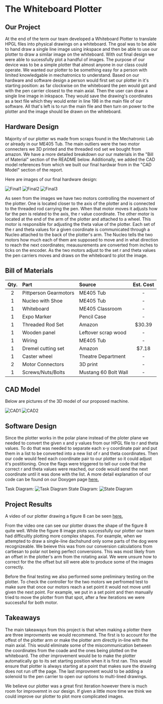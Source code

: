 # The Whiteboard Plotter

## Our Project
At the end of the term our team developed a Whiteboard Plotter to translate HPGL files into physical drawings on a whiteboard. The goal was to be able to hand draw a single line image using inkspace and then be able to use our plotter to draw a similar image on the whiteboard. With out final design we were able to sucessfully plot a handful of images. The purpose of our device was to be a simple plotter that almost anyone in our class could operate. We wanted our plotter to be something easy for a person with limited knowledgable in mechatronics to understand. Based on our hardware and software design a person would first set our plotter in it's starting position: as far clockwise on the whiteboard the pen would got and with the pen carrier closest to the main axial. Then the user can draw a single line image in inkspace. They would save the drawing's coordinates as a text file which they would enter in line 198 in the main file of our software. All that's left is to run the main file and then turn on power to the plotter and the image should be drawn on the whiteboard.

## Hardware Design
Majority of our plotter ws made from scraps found in the Mechatronic Lab or already in our ME405 Tub. The main outliers were the two motor connecters we 3D printed and the threaded rod set we bought from amazon. We have a more detailed breakdown our our materials in the "Bill of Material" section of the README below. Additionally, we added the CAD model references from which we built our final hardwar from in the "CAD Model" section of the report.

Here are images of our final hardware design:

![Final1](/../main/images/Final1.jpg)
![Final2](/../main/images/Final2.jpg)
![Final3](/../main/images/Final3.jpg)

As seen from the images we have two motors controlling the movement of the plotter. One is located closer to the axis of the plotter and is connected to the threaded rod carrying the pen. When that motor moves it adjusts how far the pen is related to the axis, the r value coordinate. The other motor is located at the end of the arm of the plotter and attached to a wheel. This motor is responsible for adjusting the theta value of the plotter. Each set of the r and theta values for a given coordinate is communicated through a Nucleo attached to the back of the plotter's arm. The Nucleo tells the two motors how much each of them are supposed to move and in what direction to reach the next coordinates; meausurements are converted from inches to ticks on the encoder. As the two motors adjust to the set r and theta values the pen carriers moves and draws on the whiteboard to plot the image.

## Bill of Materials 

| Qty. | Part                  | Source                | Est. Cost |
|:----:|:----------------------|:----------------------|:---------:|
|  2   | Pittperson Gearmotors | ME405 Tub             |     -     |
|  1   | Nucleo with Shoe      | ME405 Tub             |     -     |
|  1   | Whiteboard            | ME405 Classroom       |     -     |
|  1   | Expo Marker           | Pencil Case           |     -     |
|  1   | Threaded Rod Set      | Amazon                |   $30.39  |
|  1   | Wooden panel          | Leftover scrap wood   |     -     |
|  1   | Wiring                | ME405 Tub             |     -     |
|  1   | Dremel cutting set    | Amazon                |   $7.18   |
|  1   | Caster wheel          | Theatre Department    |     -     |
|  2   | Motor Connectors      | 3D print              |     -     |
|  1   | Screws/Nuts/Bolts     | Mustang 60 Bolt Wall  |     -     |

## CAD Model

Below are pictures of the 3D model of our proposed machine.

![CAD1](/../main/images/CAD1.PNG)
![CAD2](/../main/images/CAD2.PNG)

## Software Design
Since the plotter works in the polar plane instead of the ploter plane we needed to convert the given x and y values from our HPGL file to r and theta values. To do that was needed to separate each x-y coordinate pair and put them in a list to be converted into a new list of r and theta coordinates. Then our code would feed each coordinate pair to our plotter so it could adjust it's postitioning. Once the flags were triggered to tell our code that the correct r and theta values were reached, our code would send the next coordinate until it was done with the list. A more detail explanation of our code can be found on our Doxygen page [here.](https://adolorfino.github.io/The-Plotter/)

Task Diagram:
![Task Diagram](/../main/images/tasks_diagram.png)
State Diagram:
![State Diagram](/../main/images/state_diagram.png)

## Project Results
A video of our plotter drawing a figure 8 can be seen [here.](https://www.youtube.com/watch?v=7yewA3ieIB4)

From the video one can see our plotter draws the shape of the figure 8 quite well. While the figure 8 image plots successfully our plotter our team had difficultly plotting more complex shapes. For example, when we attempted to draw a single-line dachshund only some parts of the dog were recognizeable. We beieve this was from our conversion calculations from cartiesan to polar not being perfect conversions. This was most likely from an offset in the plotter's arm from the rotating axial. We were unsure how to correct for the the offset but sill were able to produce some of the images correctly.

Before the final testing we also performed some preliminary testing on the plotter. To check the controller for the two motors we perfromed test to make sure that once our motors reach a set point it would not move until given the next point. For example, we put in a set point and then manually tried to move the plotter from that spot, after a few iterations we were successful for both motor. 

## Takeaways 
The main takeaways from this project is that when making a plotter there are three improvments we would recommend. The first is to account for the offest of the plotter arm or make the plotter arm directly in-line with the main axial.  This would eliminate some of the miscommunication between the coordinates from the coade and the ones being plotted on the whiteboard. The other improvement would be to make the plotter automatically go to its set starting position when it is first ran. This would ensure that plotter is always starting at a point that makes sure the drawing does not run off the page. The last improvment would to be adding a solenoid to the pen carrier to open our options to multi-lined drawings. 

We believe our plotter was a great first iteration however there is much room for improvemnt in our design. If given a little more time we think we could improve our plotter to plot more complicated images.
